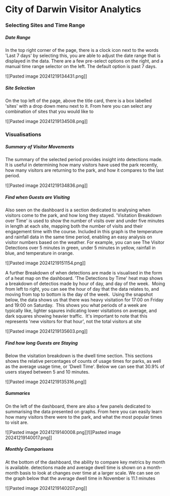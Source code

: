 # City of Darwin  Visitor Analytics


### Selecting Sites and Time Range

##### Date Range

In the top right corner of the page, there is a clock icon next to the words 'Last 7 days' by 
selecting this, you are able to adjust the date range that is displayed in the data. There are a 
few pre-select options on the right, and a manual time range selector on the left. The default option is past 7 days.

![[Pasted image 20241219134431.png]]

##### Site Selection

On the top left of the page, above the title card, there is a box labelled 'sites' with a drop down menu next to it. From here you can select any combination of sites that you would like to

![[Pasted image 20241219134508.png]]

### Visualisations

##### Summary of Visitor Movements

The summary of the selected period provides insight into detections made. It is useful in determining how many visitors have used the park recently, how many visitors are returning to the park, and how it compares to the last period. 

![[Pasted image 20241219134836.png]]

##### Find when Guests are Visiting

Also seen on the dashboard is a section dedicated to analysing when visitors come to the 
park, and how long they stayed. 'Visitation Breakdown over Time' is used to show the number of visits over and under five minutes in length at each site, mapping both the number of visits and their engagement time with the course. Included in this graph is the temperature and rainfall data in the same time period, enabling an easy analysis on visitor numbers based on the  weather. For example, you can see The Visitor Detections over 5 minutes in green, under 5 minutes in yellow, rainfall in blue, and temperature in orange.

![[Pasted image 20241219151154.png]]

A further Breakdown of when detections are made is visualised in the form of a heat map on the dashboard. 'The Detections by Time' heat map shows a breakdown of detectios made by hour of day, and day of the week.  Moing from left to right, you can see the hour of day that the data relates to, and moving from top to bottom is the day of the week.  Using the snapshot below, the data shows us that there was heavy visitation for 17:00 on Friday and 19:00 on Saturday.  This shows you what periods of a week are typically like, lighter sqaures indicating lower visitations on average, and dark squares showing heavier traffic.  It's important to note that this represents 'new visitors for that hour', not the total visitors at site

![[Pasted image 20241219135603.png]]
##### Find how long Guests are Staying

Below the visitation breakdown is the dwell time section. This sections shows the relative percentages of counts of usage times for parks, as well as the average usage time, or 'Dwell Time'. Below we can see that 30.9% of users stayed between 5 and 10 minutes.

![[Pasted image 20241219135316.png]]


##### Summaries

On the left of the dashboard, there are also a few panels dedicated to summarising the data presented on graphs. From here you can easily learn how many visitors there were to the park, and what the most popular times to visit are. 

![[Pasted image 20241219140008.png]]![[Pasted image 20241219140017.png]]

##### Monthly Comparisons

At the bottom of the dashboard, the ability to compare key metrics by month is available. detections made and average dwell time is shown on a month-month basis to look at changes over time at a larger scale. We can see on the graph below that the average dwell time in November is 11.1 minutes

![[Pasted image 20241219140207.png]]